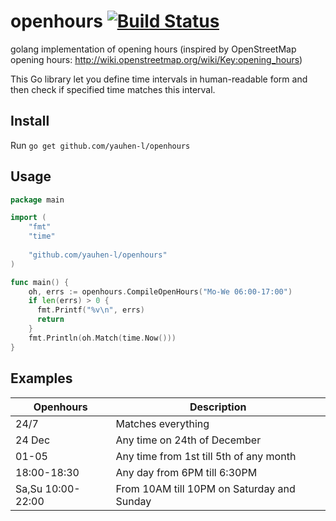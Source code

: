 # openhours [![Build Status](https://travis-ci.org/yauhen-l/openhours.png?branch=master)](https://travis-ci.org/yauhen-l/openhours)
golang implementation of opening hours (inspired by OpenStreetMap opening hours: http://wiki.openstreetmap.org/wiki/Key:opening_hours)

This Go library let you define time intervals in human-readable form and then check if specified time matches this interval.

## Install

Run `go get github.com/yauhen-l/openhours`

## Usage

```go
package main

import (
    "fmt"
    "time"
    
    "github.com/yauhen-l/openhours"
)

func main() {
	oh, errs := openhours.CompileOpenHours("Mo-We 06:00-17:00")
	if len(errs) > 0 {
	  fmt.Printf("%v\n", errs)
	  return
	}
	fmt.Println(oh.Match(time.Now()))
}
```
## Examples

Openhours           |Description
--------------------|-----------
24/7                |Matches everything
24 Dec              |Any time on 24th of December
01-05               |Any time from 1st till 5th of any month
18:00-18:30         |Any day from 6PM till 6:30PM
Sa,Su 10:00-22:00   |From 10AM till 10PM on Saturday and Sunday
